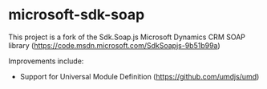 # microsoft-sdk-soap
This project is a fork of the Sdk.Soap.js Microsoft Dynamics CRM SOAP library (https://code.msdn.microsoft.com/SdkSoapjs-9b51b99a)

Improvements include:

* Support for Universal Module Definition (https://github.com/umdjs/umd)
